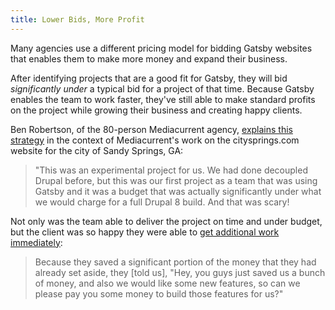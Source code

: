 ```yaml
---
title: Lower Bids, More Profit
---
```


Many agencies use a different pricing model for bidding Gatsby websites that enables them to make more money and expand their business. 

After identifying projects that are a good fit for Gatsby, they will bid _significantly under_ a typical bid for a project of that time. Because Gatsby enables the team to work faster, they've still able to make standard profits on the project while growing their business and creating happy clients.

Ben Robertson, of the 80-person Mediacurrent agency, [explains this strategy](https://www.youtube.com/watch?v=QiocnDGnKfs&feature=youtu.be&t=1145) in the context of Mediacurrent's work on the citysprings.com website for the city of Sandy Springs, GA:

> "This was an experimental project for us. We had done decoupled Drupal before, but this was our first project as a team that was using Gatsby and it was a budget that was actually significantly under what we would charge for a full Drupal 8 build. And that was scary!

Not only was the team able to deliver the project on time and under budget, but the client was so happy they were able to [get additional work immediately](https://www.youtube.com/watch?v=QiocnDGnKfs&feature=youtu.be&t=1531):

> Because they saved a significant portion of the money that they had already set aside, they [told us], "Hey, you guys just saved us a bunch of money, and also we would like some new features, so can we please pay you some money to build those features for us?"
